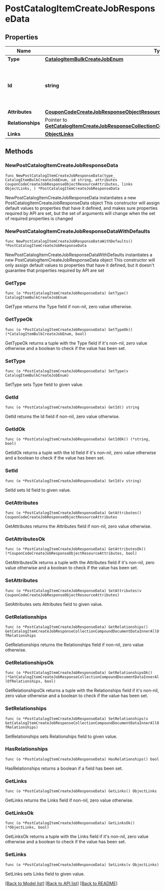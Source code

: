 # PostCatalogItemCreateJobResponseData

## Properties

Name | Type | Description | Notes
------------ | ------------- | ------------- | -------------
**Type** | [**CatalogItemBulkCreateJobEnum**](CatalogItemBulkCreateJobEnum.md) |  | 
**Id** | **string** | Unique identifier for retrieving the job. Generated by Klaviyo. | 
**Attributes** | [**CouponCodeCreateJobResponseObjectResourceAttributes**](CouponCodeCreateJobResponseObjectResourceAttributes.md) |  | 
**Relationships** | Pointer to [**GetCatalogItemCreateJobResponseCollectionCompoundDocumentDataInnerAllOfRelationships**](GetCatalogItemCreateJobResponseCollectionCompoundDocumentDataInnerAllOfRelationships.md) |  | [optional] 
**Links** | [**ObjectLinks**](ObjectLinks.md) |  | 

## Methods

### NewPostCatalogItemCreateJobResponseData

`func NewPostCatalogItemCreateJobResponseData(type_ CatalogItemBulkCreateJobEnum, id string, attributes CouponCodeCreateJobResponseObjectResourceAttributes, links ObjectLinks, ) *PostCatalogItemCreateJobResponseData`

NewPostCatalogItemCreateJobResponseData instantiates a new PostCatalogItemCreateJobResponseData object
This constructor will assign default values to properties that have it defined,
and makes sure properties required by API are set, but the set of arguments
will change when the set of required properties is changed

### NewPostCatalogItemCreateJobResponseDataWithDefaults

`func NewPostCatalogItemCreateJobResponseDataWithDefaults() *PostCatalogItemCreateJobResponseData`

NewPostCatalogItemCreateJobResponseDataWithDefaults instantiates a new PostCatalogItemCreateJobResponseData object
This constructor will only assign default values to properties that have it defined,
but it doesn't guarantee that properties required by API are set

### GetType

`func (o *PostCatalogItemCreateJobResponseData) GetType() CatalogItemBulkCreateJobEnum`

GetType returns the Type field if non-nil, zero value otherwise.

### GetTypeOk

`func (o *PostCatalogItemCreateJobResponseData) GetTypeOk() (*CatalogItemBulkCreateJobEnum, bool)`

GetTypeOk returns a tuple with the Type field if it's non-nil, zero value otherwise
and a boolean to check if the value has been set.

### SetType

`func (o *PostCatalogItemCreateJobResponseData) SetType(v CatalogItemBulkCreateJobEnum)`

SetType sets Type field to given value.


### GetId

`func (o *PostCatalogItemCreateJobResponseData) GetId() string`

GetId returns the Id field if non-nil, zero value otherwise.

### GetIdOk

`func (o *PostCatalogItemCreateJobResponseData) GetIdOk() (*string, bool)`

GetIdOk returns a tuple with the Id field if it's non-nil, zero value otherwise
and a boolean to check if the value has been set.

### SetId

`func (o *PostCatalogItemCreateJobResponseData) SetId(v string)`

SetId sets Id field to given value.


### GetAttributes

`func (o *PostCatalogItemCreateJobResponseData) GetAttributes() CouponCodeCreateJobResponseObjectResourceAttributes`

GetAttributes returns the Attributes field if non-nil, zero value otherwise.

### GetAttributesOk

`func (o *PostCatalogItemCreateJobResponseData) GetAttributesOk() (*CouponCodeCreateJobResponseObjectResourceAttributes, bool)`

GetAttributesOk returns a tuple with the Attributes field if it's non-nil, zero value otherwise
and a boolean to check if the value has been set.

### SetAttributes

`func (o *PostCatalogItemCreateJobResponseData) SetAttributes(v CouponCodeCreateJobResponseObjectResourceAttributes)`

SetAttributes sets Attributes field to given value.


### GetRelationships

`func (o *PostCatalogItemCreateJobResponseData) GetRelationships() GetCatalogItemCreateJobResponseCollectionCompoundDocumentDataInnerAllOfRelationships`

GetRelationships returns the Relationships field if non-nil, zero value otherwise.

### GetRelationshipsOk

`func (o *PostCatalogItemCreateJobResponseData) GetRelationshipsOk() (*GetCatalogItemCreateJobResponseCollectionCompoundDocumentDataInnerAllOfRelationships, bool)`

GetRelationshipsOk returns a tuple with the Relationships field if it's non-nil, zero value otherwise
and a boolean to check if the value has been set.

### SetRelationships

`func (o *PostCatalogItemCreateJobResponseData) SetRelationships(v GetCatalogItemCreateJobResponseCollectionCompoundDocumentDataInnerAllOfRelationships)`

SetRelationships sets Relationships field to given value.

### HasRelationships

`func (o *PostCatalogItemCreateJobResponseData) HasRelationships() bool`

HasRelationships returns a boolean if a field has been set.

### GetLinks

`func (o *PostCatalogItemCreateJobResponseData) GetLinks() ObjectLinks`

GetLinks returns the Links field if non-nil, zero value otherwise.

### GetLinksOk

`func (o *PostCatalogItemCreateJobResponseData) GetLinksOk() (*ObjectLinks, bool)`

GetLinksOk returns a tuple with the Links field if it's non-nil, zero value otherwise
and a boolean to check if the value has been set.

### SetLinks

`func (o *PostCatalogItemCreateJobResponseData) SetLinks(v ObjectLinks)`

SetLinks sets Links field to given value.



[[Back to Model list]](../README.md#documentation-for-models) [[Back to API list]](../README.md#documentation-for-api-endpoints) [[Back to README]](../README.md)


